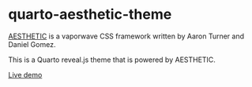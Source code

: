 # quarto-aesthetic-theme

[AESTHETIC](https://torch2424.github.io/aesthetic-css/) is a vaporwave CSS framework written by Aaron Turner and Daniel Gomez.

This is a Quarto reveal.js theme that is powered by AESTHETIC.

[Live demo](https://paithiov909.github.io/quarto-aesthetic-theme/template.html)
